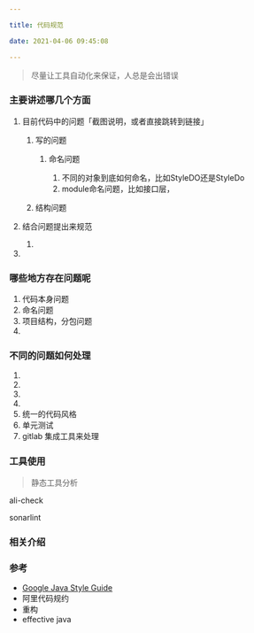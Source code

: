 ```yaml
---

title: 代码规范

date: 2021-04-06 09:45:08

---
```

> 尽量让工具自动化来保证，人总是会出错误

### 主要讲述哪几个方面

1. 目前代码中的问题「截图说明，或者直接跳转到链接」

   1. 写的问题

      1. 命名问题

         1. 不同的对象到底如何命名，比如StyleDO还是StyleDo
         2. module命名问题，比如接口层，
   2. 结构问题   

2. 结合问题提出来规范

   1. 

3. 


### 哪些地方存在问题呢

1. 代码本身问题
1. 命名问题
2. 项目结构，分包问题
3. 

### 不同的问题如何处理

1. 
2. 
3. 
4. 
5. 统一的代码风格
6. 单元测试
7. gitlab 集成工具来处理

### 工具使用

> 静态工具分析

ali-check

sonarlint


### 相关介绍


### 参考
- [Google Java Style Guide](https://google.github.io/styleguide/javaguide.html)
- 阿里代码规约
- 重构
- effective java
